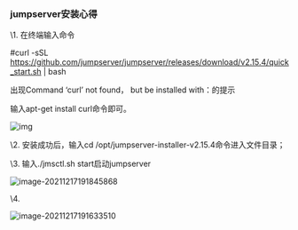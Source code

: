 ### jumpserver安装心得

\1. 在终端输入命令

#curl -sSL https://github.com/jumpserver/jumpserver/releases/download/v2.15.4/quick_start.sh | bash

出现Command ‘curl’ not found， but be installed with：的提示

输入apt-get install curl命令即可。

![img](file:///C:\Users\sy\AppData\Local\Temp\ksohtml\wps9A18.tmp.jpg) 

\2. 安装成功后，输入cd /opt/jumpserver-installer-v2.15.4命令进入文件目录；

\3. 输入./jmsctl.sh start启动jumpserver

![image-20211217191845868](C:\Users\sy\AppData\Roaming\Typora\typora-user-images\image-20211217191845868.png)

\4. 

![image-20211217191633510](C:\Users\sy\AppData\Roaming\Typora\typora-user-images\image-20211217191633510.png)